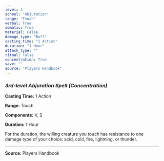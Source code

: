 ```yaml
---
level: 3
school: "Abjuration"
range: "Touch"
verbal: True
somatic: True
material: False
damage_type: "Buff"
casting_time: "1 Action"
duration: "1 Hour"
attack_type: ""
ritual: False
concentration: True
save: ""
source: "Players Handbook"
---
```


### *3rd-level Abjuration Spell* *(Concentration)*

**Casting Time:** 1 Action

**Range:** Touch

**Components:** V, S

**Duration:** 1 Hour

For the duration, the willing creature you touch has resistance to one damage type of your choice: acid, cold, fire, lightning, or thunder.

---
**Source:** Players Handbook
